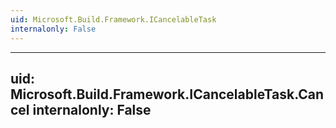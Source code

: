 ```yaml
---
uid: Microsoft.Build.Framework.ICancelableTask
internalonly: False
---
```


---
uid: Microsoft.Build.Framework.ICancelableTask.Cancel
internalonly: False
---
